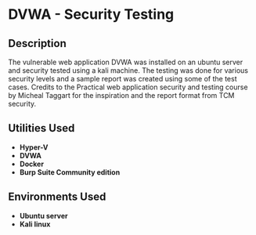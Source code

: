 <h1>DVWA - Security Testing</h1>


<h2>Description</h2>
The vulnerable web application DVWA was installed on an ubuntu server and security tested using a kali machine. The testing was done for various security levels and a sample report was created using some of the test cases. Credits to the Practical web application security and testing course by Micheal Taggart for the inspiration and the report format from TCM security.
<br />


<h2>Utilities Used</h2>

- <b>Hyper-V</b> 
- <b>DVWA </b>
- <b>Docker</b>
- <b>Burp Suite Community edition</b>

<h2>Environments Used </h2>

- <b>Ubuntu server</b>
- <b>Kali linux</b>


<!--
 ```diff
- text in red
+ text in green
! text in orange
# text in gray
@@ text in purple (and bold)@@
```
--!>
